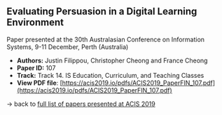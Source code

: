 ## Evaluating Persuasion in a Digital Learning Environment

Paper presented at the 30th Australasian Conference on Information Systems, 9-11 December, Perth (Australia)
- **Authors:** Justin Filippou, Christopher Cheong and France Cheong
- **Paper ID:** 107
- **Track:** Track 14. IS Education, Curriculum, and Teaching Classes
- **View PDF file**: [https://acis2019.io/pdfs/ACIS2019_PaperFIN_107.pdf](https://acis2019.io/pdfs/ACIS2019_PaperFIN_107.pdf)

&rarr; back to [full list of papers presented at ACIS 2019](https://acis2019.io/)